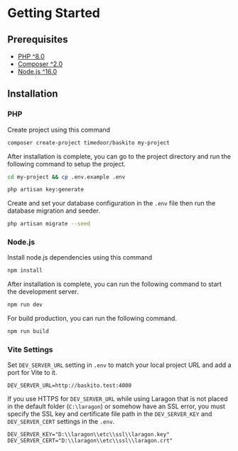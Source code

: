 # Getting Started

## Prerequisites

- [PHP ^8.0](https://php.net)
- [Composer ^2.0](https://getcomposer.org)
- [Node.js ^16.0](https://nodejs.org)

## Installation

### PHP

Create project using this command

```sh
composer create-project timedoor/baskito my-project
```

After installation is complete, you can go to the project directory and run the following command to setup the project.

```sh
cd my-project && cp .env.example .env
```

```sh
php artisan key:generate
```

Create and set your database configuration in the `.env` file then run the database migration and seeder.

```sh
php artisan migrate --seed
```

### Node.js

Install node.js dependencies using this command

```sh
npm install
```

After installation is complete, you can run the following command to start the development server.

```sh
npm run dev
```

For build production, you can run the following command.

```sh
npm run build
```

### Vite Settings

Set `DEV_SERVER_URL` setting in `.env` to match your local project URL and add a port for Vite to it.

```
DEV_SERVER_URL=http://baskito.test:4000
```

If you use HTTPS for `DEV_SERVER_URL` while using Laragon that is not placed in the default folder (`C:\laragon`) or somehow have an SSL error, you must specify the SSL key and certificate file path in the `DEV_SERVER_KEY` and `DEV_SERVER_CERT` settings in the `.env`.

```
DEV_SERVER_KEY="D:\\laragon\\etc\\ssl\\laragon.key"
DEV_SERVER_CERT="D:\\laragon\\etc\\ssl\\laragon.crt"
```
